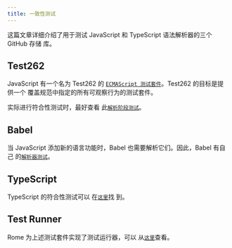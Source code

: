 ```yaml
---
title: 一致性测试
---
```


这篇文章详细介绍了用于测试 JavaScript 和 TypeScript 语法解析器的三个 GitHub 存储
库。

<!--truncate-->

## Test262

JavaScript 有一个名为 Test262 的
[`ECMAScript 测试套件`](HTTPS://github.com/tc39/test262)。Test262 的目标是提供一个
覆盖规范中指定的所有可观察行为的测试套件。

实际进行符合性测试时，最好查看
此[`解析阶段测试`](HTTPS://github.com/tc39/test262/blob/main/INTERPRETING.md#negative)。

## Babel

当 JavaScript 添加新的语言功能时，Babel 也需要解析它们。因此，Babel 有自己
的[`解析器测试`](HTTPS://github.com/babel/babel/tree/main/packages/babel-parser/test)。

## TypeScript

TypeScript 的符合性测试可以
在[`这里`](HTTPS://github.com/microsoft/TypeScript/tree/main/tests/cases/conformance)找
到。

## Test Runner

Rome 为上述测试套件实现了测试运行器，可以
从[`这里`](HTTPS://github.com/rome/tools/tree/main/xtask/coverage)查看。
